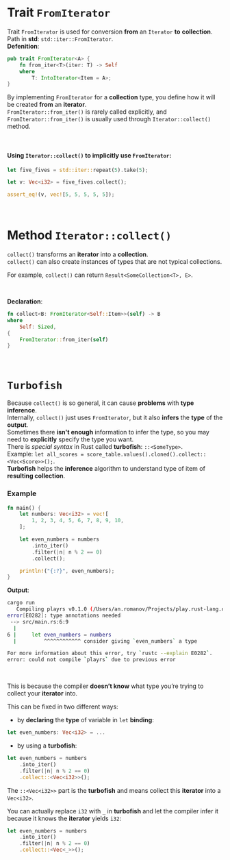 # Trait ``FromIterator``
Trait ``FromIterator`` is used for conversion **from** an ``Iterator`` **to** **collection**.<br>
Path in **std**: ``std::iter::FromIterator``.<br>
**Defenition**:
```Rust
pub trait FromIterator<A> {
    fn from_iter<T>(iter: T) -> Self
    where
        T: IntoIterator<Item = A>;
}
```

By implementing ``FromIterator`` for a **collection** type, you define how it will be created **from** an **iterator**.<br>
``FromIterator::from_iter()`` is rarely called explicitly, and ``FromIterator::from_iter()`` is usually used through ``Iterator::collect()`` method.

<br>

#### Using ``Iterator::collect()`` to implicitly use ``FromIterator``:
```Rust
let five_fives = std::iter::repeat(5).take(5);

let v: Vec<i32> = five_fives.collect();

assert_eq!(v, vec![5, 5, 5, 5, 5]);
```

<br>

# Method ``Iterator::collect()``
``collect()`` transforms an **iterator** into a **collection**.<br>
``collect()`` can also create instances of types that are not typical collections.<br>

For example, ``collect()`` can return ``Result<SomeCollection<T>, E>``.

<br>

**Declaration**:
```Rust
fn collect<B: FromIterator<Self::Item>>(self) -> B
where
    Self: Sized,
{
    FromIterator::from_iter(self)
}
```

<br>

# ``Turbofish``
Because ``collect()`` is so general, it can cause **problems** with **type inference**.<br>
Internally, ``collect()`` just uses ``FromIterator``, but it also **infers** the **type** of the **output**.<br>
Sometimes there **isn't enough** information to infer the type, so you may need to **explicitly** specify the type you want.<br>
There is *special syntax* in Rust called **turbofish**: ``::<SomeType>``.<br>
Example: ``let all_scores = score_table.values().cloned().collect::<Vec<Score>>();``.<br>
**Turbofish** helps the **inference** algorithm to understand type of item of **resulting collection**.<br>

### Example
```Rust
fn main() {
    let numbers: Vec<i32> = vec![
        1, 2, 3, 4, 5, 6, 7, 8, 9, 10,
    ];

    let even_numbers = numbers
        .into_iter()
        .filter(|n| n % 2 == 0)
        .collect();

    println!("{:?}", even_numbers);
}
```

**Output**:
```bash
cargo run
   Compiling playrs v0.1.0 (/Users/an.romanov/Projects/play.rust-lang.org)
error[E0282]: type annotations needed
 --> src/main.rs:6:9
  |
6 |     let even_numbers = numbers
  |         ^^^^^^^^^^^^ consider giving `even_numbers` a type

For more information about this error, try `rustc --explain E0282`.
error: could not compile `playrs` due to previous error
```

<br>

This is because the compiler **doesn’t know** what type you’re trying to collect your **iterator** into.<br>

This can be fixed in two different ways:
- by **declaring** the **type** of variable in ``let`` **binding**: 
```Rust
let even_numbers: Vec<i32> = ...
```
- by using a **turbofish**:
```Rust
let even_numbers = numbers
    .into_iter()
    .filter(|n| n % 2 == 0)
    .collect::<Vec<i32>>();
```

The ``::<Vec<i32>>`` part is the **turbofish** and means collect this **iterator** into a ``Vec<i32>``.<br>

You can actually replace ``i32`` with ``_`` in **turbofish** and let the compiler infer it because it knows the **iterator** yields ``i32``:
```Rust
let even_numbers = numbers
    .into_iter()
    .filter(|n| n % 2 == 0)
    .collect::<Vec<_>>();
```
